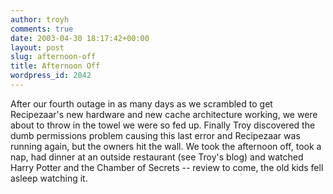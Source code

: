 ```yaml
---
author: troyh
comments: true
date: 2003-04-30 18:17:42+00:00
layout: post
slug: afternoon-off
title: Afternoon Off
wordpress_id: 2042
---
```


After our fourth outage in as many days as we scrambled to get Recipezaar's new hardware and new cache architecture working, we were about to throw in the towel we were so fed up.  Finally Troy discovered the dumb permissions problem causing this last error and Recipezaar was running again, but the owners hit the wall.  We took the afternoon off, took a nap, had dinner at an outside restaurant (see Troy's blog) and watched Harry Potter and the Chamber of Secrets -- review to come, the old kids fell asleep watching it.
